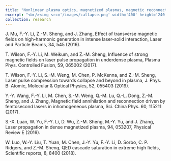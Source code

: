 ```yaml
---
title: "Nonlinear plasma optics, magnetized plasmas, magnetic reconnection, laser-driven QED processes"
excerpt: "<br/><img src='/images/callapse.png' width='400' height='240'>"
collection: research
---
```


J. Mu, F.-Y. Li, Z.-M. Sheng, and J. Zhang, Effect of transverse magnetic fields on high-harmonic generation in intense laser-solid interaction, Laser and Particle Beams, 34, 545 (2016).

T. Wilson, F.-Y. Li, M. Weikum, and Z.-M. Sheng, Influence of strong magnetic fields on laser pulse propagation in underdense plasma, Plasma Phys. Controlled Fusion, 59, 065002 (2017).

T. Wilson, F.-Y. Li, S.-M. Weng, M. Chen, P. McKenna, and Z.-M. Sheng, Laser pulse compression towards collapse and beyond in plasma, J. Phys. B: Atomic, Molecular & Optical Physics, 52, 055403 (2019).

Y.-Y. Wang, F.-Y. Li, M. Chen, S.-M. Weng, Q.-M. Lu, Q.-L. Dong, Z.-M. Sheng, and J. Zhang, Magnetic field annihilation and reconnection driven by femtosecond lasers in inhomogeneous plasma, Sci. China Phys. 60, 115211 (2017).  

S.-X. Luan, W. Yu, F.-Y. Li, D. Wu, Z.-M. Sheng, M.-Y. Yu, and J. Zhang, Laser propagation in dense magnetized plasma, 94, 053207, Physical Review E (2016).

W. Luo, W.-Y. Liu, T. Yuan, M. Chen, J.-Y. Yu, F.-Y. Li, D. Sorbo, C. P. Ridgers, and Z.-M. Sheng, QED cascade saturation in extreme high fields, Scientific reports, 8, 8400 (2018).

